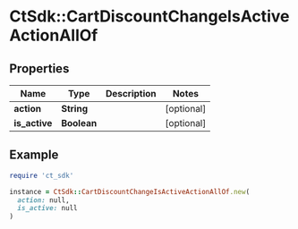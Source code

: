 # CtSdk::CartDiscountChangeIsActiveActionAllOf

## Properties

| Name | Type | Description | Notes |
| ---- | ---- | ----------- | ----- |
| **action** | **String** |  | [optional] |
| **is_active** | **Boolean** |  | [optional] |

## Example

```ruby
require 'ct_sdk'

instance = CtSdk::CartDiscountChangeIsActiveActionAllOf.new(
  action: null,
  is_active: null
)
```

